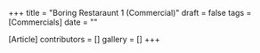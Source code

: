 +++
title = "Boring Restaraunt 1 (Commercial)"
draft = false
tags = [Commercials]
date = ""

[Article]
contributors = []
gallery = []
+++